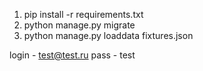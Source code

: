 1. pip install -r requirements.txt
2. python manage.py migrate
3. python manage.py loaddata fixtures.json

login - test@test.ru
pass - test
